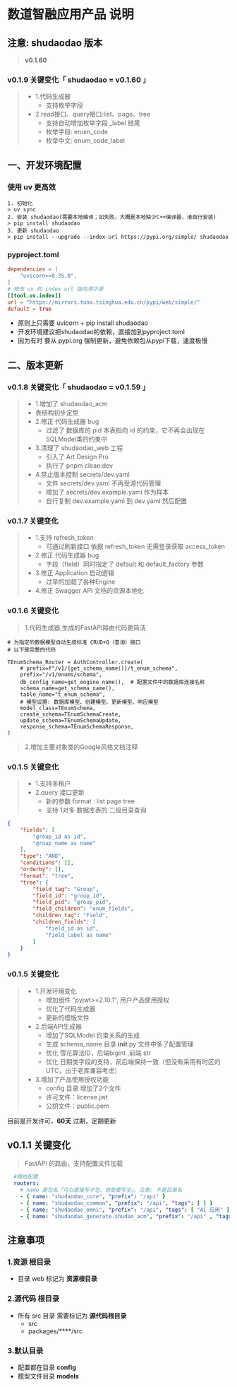 
# 数道智融应用产品 说明

## 注意: shudaodao 版本
> **v0.1.60**

### v0.1.9 关键变化「 shudaodao = v0.1.60 」
> - 1.代码生成器
>   - 支持枚举字段
> - 2.read接口、query接口:list、page、tree
>   - 支持自动增加枚举字段 _label 结尾
>   - 枚举字段: enum_code
>   - 枚举中文: enum_code_label



## 一、开发环境配置

### 使用 uv 更高效 
```text
1. 初始化 
> uv sync
2. 安装 shudaodao(需要本地编译；如失败，大概是本地缺少C++编译器，请自行安装) 
> pip install shudaodao
3. 更新 shudaodao
> pip install --upgrade --index-url https://pypi.org/simple/ shudaodao
```

### pyproject.toml
```toml
dependencies = [
    "uvicorn>=0.35.0",
]
# 修改 uv 的 index url 指向清华源
[[tool.uv.index]]
url = "https://mirrors.tuna.tsinghua.edu.cn/pypi/web/simple/"
default = true
```
- 原则上只需要 uvicorn + pip install shudaodao
- 开发环境建议把shudaodao的依赖，直接加到pyproject.toml
- 因为有时 要从 pypi.org 强制更新，避免依赖包从pypi下载，速度极慢


## 二、版本更新

### v0.1.8 关键变化「 shudaodao = v0.1.59 」
> - 1.增加了 shudaodao_acm
> - 表结构初步定型
> - 2.修正 代码生成器 bug 
>   - 过滤了 数据库的 pid 本表指向 id 的约束，它不再会出现在SQLModel类的约束中
> - 3.清理了 shudaodao_web 工程
>   - 引入了 Art Design Pro
>   - 执行了 pnpm clean:dev
> - 4.禁止版本控制 secrets/dev.yaml 
>   - 文件 secrets/dev.yaml 不再受源代码管理  
>   - 增加了 secrets/dev.example.yaml 作为样本
>   - 自行复制 dev.example.yaml 到 dev.yaml 然后配置
  
### v0.1.7 关键变化
> - 1.支持 refresh_token
>   - 可通过刷新接口 依据 refresh_token 无需登录获取 access_token
> - 2.修正 代码生成器 bug 
>   - 字段（field）同时指定了 default 和 default_factory 参数
> - 3.修正 Application 启动逻辑
>   - 过早的加载了各种Engine
> - 4.修正 Swagger API 文档的资源本地化

### v0.1.6 关键变化
>
> 1.代码生成器,生成的FastAPI路由代码更简洁
```text
# 为指定的数据模型自动生成标准 CRUD+Q（查询）接口
# 以下是完整的代码

TEnumSchema_Router = AuthController.create(
    # prefix=f"/v1/{get_schema_name()}/t_enum_schema",
    prefix="/v1/enums/schema",
    db_config_name=get_engine_name(),  # 配置文件中的数据库连接名称
    schema_name=get_schema_name(),
    table_name="t_enum_schema",
    # 模型设置: 数据库模型、创建模型、更新模型、响应模型
    model_class=TEnumSchema,
    create_schema=TEnumSchemaCreate,
    update_schema=TEnumSchemaUpdate,
    response_schema=TEnumSchemaResponse,
)
```
> 2.增加主要对象类的Google风格文档注释

### v0.1.5 关键变化

> - 1.支持多租户
> - 2.query 接口更新 
>   - 新的参数 format : list page tree
>   - 支持 1对多 数据库表的 二级目录查询

```json
{
    "fields": [
        "group_id as id",
        "group_name as name"
    ],
    "type": "AND",
    "conditions": [],
    "orderby": [],
    "format": "tree",
    "tree": {
        "field_tag": "Group",
        "field_id": "group_id",
        "field_pid": "group_pid",
        "field_children": "enum_fields",
        "children_tag": "Field",
        "children_fields": [
            "field_id as id",
            "field_label as name"
        ]
    }
}
```

### v0.1.5 关键变化

> - 1.开发环境变化
>   - 增加组件 "pyjwt>=2.10.1", 用户产品使用授权
>   - 优化了代码生成器
>   - 更新的模版文件
> - 2.后端API生成器
>   - 增加了SQLModel 约束关系的生成
>   - 生成 schema_name 目录 __init__.py 文件中多了配置管理
>   - 优化 雪花算法ID，后端bigint ,前端 str
>   - 优化 日期类字段的支持，前后端保持一致（但没有采用有时区的UTC，出于老库兼容考虑）
> - 3.增加了产品使用授权功能
>   - config 目录 增加了2个文件
>   - 许可文件：license.jwt
>   - 公钥文件：public.pem

  目前是开发许可，**60天** 过期，定期更新

## v0.1.1 关键变化
  > FastAPI 的路由，支持配置文件加载 
```yaml
  #路由配置
  routers:
    # name 是包名「可以直接写子包，但是要写全」，注意: 不是目录名
    - { name: "shudaodao_core", "prefix": "/api" }
    - { name: "shudaodao_common", "prefix": "/api", "tags": [ ] }
    - { name: "shudaodao_omni", "prefix": "/api", "tags": [ "AI 应用" ] }
    - { name: "shudaodao_generate.shudao_acm", "prefix": "/api" , "tags": [ "访问控制系统" ] }

```

## 注意事项

### 1.资源 根目录
- 目录 web 标记为  **资源根目录**

### 2.源代码 根目录
- 所有 src 目录 需要标记为 **源代码根目录**
  - src
  - packages/****/src

### 3.默认目录
- 配置都在目录 **config** 
- 模型文件目录 **models**

